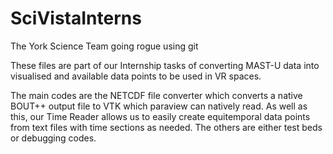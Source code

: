 # SciVistaInterns
The York Science Team going rogue using git

These files are part of our Internship tasks of converting MAST-U data into visualised and available
data points to be used in VR spaces.

The main codes are the NETCDF file converter which converts a native BOUT++ output file to VTK which
paraview can natively read. As well as this, our Time Reader allows us to easily create equitemporal
data points from text files with time sections as needed.
The others are either test beds or debugging codes.



